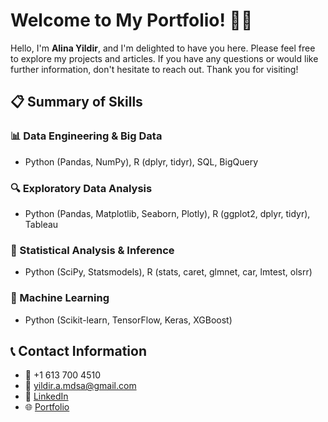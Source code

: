 # Welcome to My Portfolio! 👩‍💻

Hello, I'm **Alina Yildir**, and I'm delighted to have you here. Please feel free to explore my projects and articles. If you have any questions or would like further information, don't hesitate to reach out. Thank you for visiting!

## 📋 Summary of Skills

### 📊 Data Engineering & Big Data
- Python (Pandas, NumPy), R (dplyr, tidyr), SQL, BigQuery

### 🔍 Exploratory Data Analysis
- Python (Pandas, Matplotlib, Seaborn, Plotly), R (ggplot2, dplyr, tidyr), Tableau

### 📐 Statistical Analysis & Inference
- Python (SciPy, Statsmodels), R (stats, caret, glmnet, car, lmtest, olsrr)

### 🤖 Machine Learning
- Python (Scikit-learn, TensorFlow, Keras, XGBoost)

## 📞 Contact Information

- 📱 +1 613 700 4510  
- 📧 yildir.a.mdsa@gmail.com  
- 🔗 [LinkedIn](https://www.linkedin.com/in/yildiramdsa/)  
- 🌐 [Portfolio](https://yildiramdsa.github.io)
